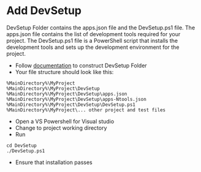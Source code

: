 # Add DevSetup

DevSetup Folder contains the apps.json file and the DevSetup.ps1 file. The apps.json file contains the list of development tools required for your project. The DevSetup.ps1 file is a PowerShell script that installs the development tools and sets up the development environment for the project.


- Follow [documentation](https://naz-hage.github.io/ntools/setup/#devsetup-folder) to construct DevSetup Folder
- Your file structure should look like this:
```
%MainDirectory%\MyProject
%MainDirectory%\MyProject\DevSetup
%MainDirectory%\MyProject\DevSetup\apps.json
%MainDirectory%\MyProject\DevSetup\apps-Ntools.json
%MainDirectory%\MyProject\DevSetup\DevSetup.ps1
%MainDirectory%\MyProject\... other project and test files
```
- Open a VS Powershell for Visual studio
- Change to project working directory
- Run
```
cd DevSetup
./DevSetup.ps1
```
- Ensure that installation passes
